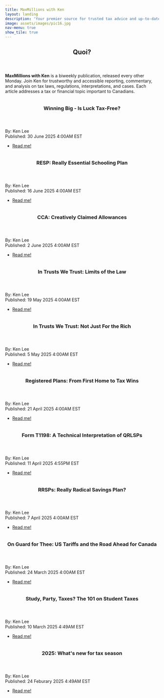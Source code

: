 ```yaml
---
title: MaxMillions with Ken
layout: landing
description: 'Your premier source for trusted tax advice and up-to-date financial news'
image: assets/images/pic16.jpg
nav-menu: true
show_tile: true
---
```


<!-- Main -->
<div id="main">

<!-- One -->
<section id="one">
	<div class="inner">
		<header class="major">
			<h2>Quoi?</h2>
		</header>
		<p><b>MaxMillions with Ken</b> is a biweekly publication, released every other Monday. Join Ken for trustworthy and accessible reporting, commentary, and analysis on tax laws, regulations, interpretations, and cases. Each article addresses a tax or financial topic important to Canadians.</p>
	</div>
</section>

<!-- Two -->
<section id="two" class="spotlights">
	<section>
		<a href="/posts/2025/06-30-lottery" class="image">
			<img src="{% link assets/images/pic27.jpg %}" alt="" data-position="" />
		</a>
		<div class="content">
			<div class="inner">
				<header class="major">
					<h3>Winning Big - Is Luck Tax-Free?</h3>
				</header>
				<p>By: Ken Lee<br>Published: 30 June 2025 4:00AM EST</p>
				<ul class="actions">
					<li><a href="/posts/2025/06-30-lottery" class="button">Read me!</a></li>
				</ul>
			</div>
		</div>
	</section>
	<section>
		<a href="/posts/2025/06-16-resp" class="image">
			<img src="{% link assets/images/pic26.jpg %}" alt="" data-position="" />
		</a>
		<div class="content">
			<div class="inner">
				<header class="major">
					<h3>RESP: Really Essential Schooling Plan</h3>
				</header>
				<p>By: Ken Lee<br>Published: 16 June 2025 4:00AM EST</p>
				<ul class="actions">
					<li><a href="/posts/2025/06-16-resp" class="button">Read me!</a></li>
				</ul>
			</div>
		</div>
	</section>
	<section>
		<a href="/posts/2025/06-02-cca" class="image">
			<img src="{% link assets/images/pic25.jpeg %}" alt="" data-position="" />
		</a>
		<div class="content">
			<div class="inner">
				<header class="major">
					<h3>CCA: Creatively Claimed Allowances</h3>
				</header>
				<p>By: Ken Lee<br>Published: 2 June 2025 4:00AM EST</p>
				<ul class="actions">
					<li><a href="/posts/2025/06-02-cca" class="button">Read me!</a></li>
				</ul>
			</div>
		</div>
	</section>
	<section>
		<a href="/posts/2025/05-19-trust-taxes" class="image">
			<img src="{% link assets/images/pic24.jpg %}" alt="" data-position="" />
		</a>
		<div class="content">
			<div class="inner">
				<header class="major">
					<h3>In Trusts We Trust: Limits of the Law</h3>
				</header>
				<p>By: Ken Lee<br>Published: 19 May 2025 4:00AM EST</p>
				<ul class="actions">
					<li><a href="/posts/2025/05-19-trust-taxes" class="button">Read me!</a></li>
				</ul>
			</div>
		</div>
	</section>
	<section>
		<a href="/posts/2025/05-05-intro-to-trusts" class="image">
			<img src="{% link assets/images/pic23.jpeg %}" alt="" data-position="" />
		</a>
		<div class="content">
			<div class="inner">
				<header class="major">
					<h3>In Trusts We Trust: Not Just For the Rich</h3>
				</header>
				<p>By: Ken Lee<br>Published: 5 May 2025 4:00AM EST</p>
				<ul class="actions">
					<li><a href="/posts/2025/05-05-intro-to-trusts" class="button">Read me!</a></li>
				</ul>
			</div>
		</div>
	</section>
	<section>
		<a href="/posts/2025/04-21-fhsa" class="image">
			<img src="{% link assets/images/pic22.jpg %}" alt="" data-position="" />
		</a>
		<div class="content">
			<div class="inner">
				<header class="major">
					<h3>Registered Plans: From First Home to Tax Wins</h3>
				</header>
				<p>By: Ken Lee<br>Published: 21 April 2025 4:00AM EST</p>
				<ul class="actions">
					<li><a href="/posts/2025/04-21-fhsa" class="button">Read me!</a></li>
				</ul>
			</div>
		</div>
	</section>
	<section>
		<a href="/posts/2025/04-11-t1198" class="image">
			<img src="{% link assets/images/pic21.jpg %}" alt="" data-position="" />
		</a>
		<div class="content">
			<div class="inner">
				<header class="major">
					<h3>Form T1198: A Technical Interpretation of QRLSPs</h3>
				</header>
				<p>By: Ken Lee<br>Published: 11 April 2025 4:55PM EST</p>
				<ul class="actions">
					<li><a href="/posts/2025/04-11-t1198" class="button">Read me!</a></li>
				</ul>
			</div>
		</div>
	</section>
	<section>
		<a href="/posts/2025/04-07-rrsp" class="image">
			<img src="{% link assets/images/pic20.jpg %}" alt="" data-position="" />
		</a>
		<div class="content">
			<div class="inner">
				<header class="major">
					<h3>RRSPs: Really Radical Savings Plan?</h3>
				</header>
				<p>By: Ken Lee<br>Published: 7 April 2025 4:00AM EST</p>
				<ul class="actions">
					<li><a href="/posts/2025/04-07-rrsp" class="button">Read me!</a></li>
				</ul>
			</div>
		</div>
	</section>
	<section>
		<a href="/posts/2025/03-24-us-can-tariffs" class="image">
			<img src="{% link assets/images/pic19.jpg %}" alt="" data-position="" />
		</a>
		<div class="content">
			<div class="inner">
				<header class="major">
					<h3>On Guard for Thee: US Tariffs and the Road Ahead for Canada</h3>
				</header>
				<p>By: Ken Lee<br>Published: 24 March 2025 4:00AM EST</p>
				<ul class="actions">
					<li><a href="/posts/2025/03-24-us-can-tariffs" class="button">Read me!</a></li>
				</ul>
			</div>
		</div>
	</section>
	<section>
		<a href="/posts/2025/03-10-study-party-taxes" class="image">
			<img src="{% link assets/images/pic18.jpg %}" alt="" data-position="" />
		</a>
		<div class="content">
			<div class="inner">
				<header class="major">
					<h3>Study, Party, Taxes? The 101 on Student Taxes</h3>
				</header>
				<p>By: Ken Lee<br>Published: 10 March 2025 4:49AM EST</p>
				<ul class="actions">
					<li><a href="/posts/2025/03-10-study-party-taxes" class="button">Read me!</a></li>
				</ul>
			</div>
		</div>
	</section>
	<section>
		<a href="/posts/2025/02-24-new-tax-changes" class="image">
			<img src="{% link assets/images/pic17.jpg %}" alt="" data-position="" />
		</a>
		<div class="content">
			<div class="inner">
				<header class="major">
					<h3>2025: What's new for tax season</h3>
				</header>
				<p>By: Ken Lee<br>Published: 24 Feburary 2025 4:49AM EST</p>
				<ul class="actions">
					<li><a href="/posts/2025/02-24-new-tax-changes" class="button">Read me!</a></li>
				</ul>
			</div>
		</div>
	</section>
</section>

</div>
